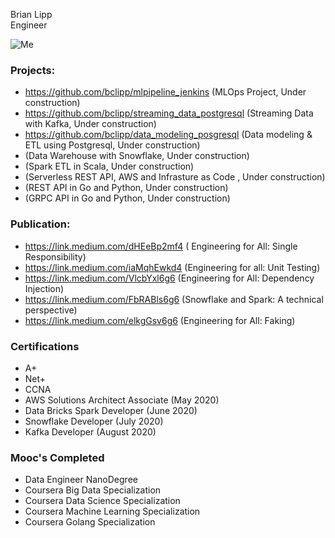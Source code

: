 Brian Lipp   
Engineer

![Me](https://media-exp1.licdn.com/dms/image/C4E03AQHDiHvcBV7cxg/profile-displayphoto-shrink_200_200/0?e=1594252800&v=beta&t=burBmC1awvZaL7SXrXXvKaXJnhn4wB3YErfRKedvqiw)

### Projects:

* https://github.com/bclipp/mlpipeline_jenkins (MLOps Project, Under construction) 
* https://github.com/bclipp/streaming_data_postgresql (Streaming Data with Kafka, Under construction) 
* https://github.com/bclipp/data_modeling_posgresql (Data modeling & ETL using Postgresql, Under construction)
* (Data Warehouse with Snowflake, Under construction)  
* (Spark ETL in Scala, Under construction)  
* (Serverless REST API, AWS and  Infrasture as Code , Under construction)  
* (REST API in Go and Python, Under construction)   
* (GRPC API in Go and Python, Under construction)  

### Publication:


 * https://link.medium.com/dHEeBp2mf4 ( Engineering for All: Single Responsibility)   
 * https://link.medium.com/iaMqhEwkd4 (Engineering for all: Unit Testing)   
 * https://link.medium.com/VlcbYxl6g6 (Engineering for All: Dependency Injection)   
 * https://link.medium.com/FbRABls6g6 (Snowflake and Spark: A technical perspective)   
 * https://link.medium.com/elkgGsv6g6 (Engineering for All: Faking)   
 
 ### Certifications
 * A+
 * Net+
 * CCNA
 * AWS Solutions Architect Associate (May 2020)
 * Data Bricks Spark Developer (June 2020)
 * Snowflake Developer (July 2020)
 * Kafka Developer (August 2020)
 
 ### Mooc's Completed
 * Data Engineer NanoDegree
 * Coursera Big Data Specialization
 * Coursera Data Science Specialization
 * Coursera Machine Learning Specialization
 * Coursera Golang Specialization
 
